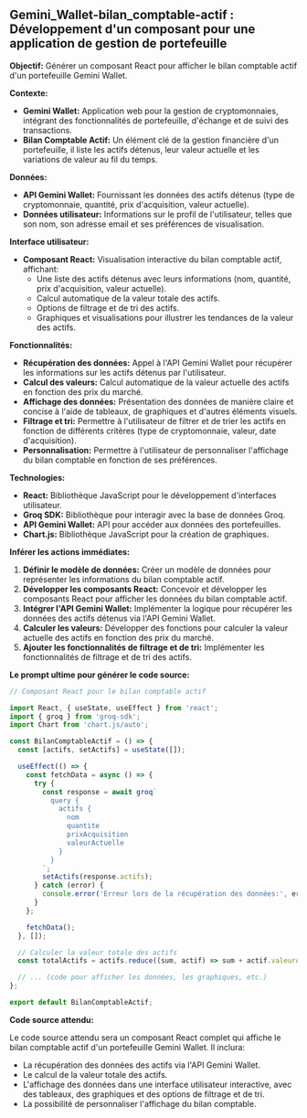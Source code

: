 ##  Gemini_Wallet-bilan_comptable-actif :  Développement d'un composant pour une application de gestion de portefeuille 

**Objectif:** Générer un composant React pour afficher le bilan comptable actif d'un portefeuille Gemini Wallet. 

**Contexte:**

* **Gemini Wallet:** Application web pour la gestion de cryptomonnaies, intégrant des fonctionnalités de portefeuille, d'échange et de suivi des transactions.
* **Bilan Comptable Actif:**  Un élément clé de la gestion financière d'un portefeuille, il liste les actifs détenus, leur valeur actuelle et les variations de valeur au fil du temps.

**Données:**

* **API Gemini Wallet:** Fournissant les données des actifs détenus (type de cryptomonnaie, quantité, prix d'acquisition, valeur actuelle).
* **Données utilisateur:**  Informations sur le profil de l'utilisateur, telles que son nom, son adresse email et ses préférences de visualisation.

**Interface utilisateur:**

* **Composant React:**  Visualisation interactive du bilan comptable actif, affichant:
    *  Une liste des actifs détenus avec leurs informations (nom, quantité, prix d'acquisition, valeur actuelle).
    *  Calcul automatique de la valeur totale des actifs.
    *  Options de filtrage et de tri des actifs.
    *  Graphiques et visualisations pour illustrer les tendances de la valeur des actifs.

**Fonctionnalités:**

* **Récupération des données:**  Appel à l'API Gemini Wallet pour récupérer les informations sur les actifs détenus par l'utilisateur.
* **Calcul des valeurs:**  Calcul automatique de la valeur actuelle des actifs en fonction des prix du marché.
* **Affichage des données:**  Présentation des données de manière claire et concise à l'aide de tableaux, de graphiques et d'autres éléments visuels.
* **Filtrage et tri:**  Permettre à l'utilisateur de filtrer et de trier les actifs en fonction de différents critères (type de cryptomonnaie, valeur, date d'acquisition).
* **Personnalisation:**  Permettre à l'utilisateur de personnaliser l'affichage du bilan comptable en fonction de ses préférences.

**Technologies:**

* **React:**  Bibliothèque JavaScript pour le développement d'interfaces utilisateur.
* **Groq SDK:**  Bibliothèque pour interagir avec la base de données Groq.
* **API Gemini Wallet:**  API pour accéder aux données des portefeuilles.
* **Chart.js:**  Bibliothèque JavaScript pour la création de graphiques.

**Inférer les actions immédiates:**

1. **Définir le modèle de données:**  Créer un modèle de données pour représenter les informations du bilan comptable actif.
2. **Développer les composants React:**  Concevoir et développer les composants React pour afficher les données du bilan comptable actif.
3. **Intégrer l'API Gemini Wallet:**  Implémenter la logique pour récupérer les données des actifs détenus via l'API Gemini Wallet.
4. **Calculer les valeurs:**  Développer des fonctions pour calculer la valeur actuelle des actifs en fonction des prix du marché.
5. **Ajouter les fonctionnalités de filtrage et de tri:**  Implémenter les fonctionnalités de filtrage et de tri des actifs.


**Le prompt ultime pour générer le code source:**

```javascript
// Composant React pour le bilan comptable actif

import React, { useState, useEffect } from 'react';
import { groq } from 'groq-sdk';
import Chart from 'chart.js/auto';

const BilanComptableActif = () => {
  const [actifs, setActifs] = useState([]);

  useEffect(() => {
    const fetchData = async () => {
      try {
        const response = await groq`
          query {
            actifs {
              nom
              quantite
              prixAcquisition
              valeurActuelle
            }
          }
        `;
        setActifs(response.actifs);
      } catch (error) {
        console.error('Erreur lors de la récupération des données:', error);
      }
    };

    fetchData();
  }, []);

  // Calculer la valeur totale des actifs
  const totalActifs = actifs.reduce((sum, actif) => sum + actif.valeurActuelle, 0);

  // ... (code pour afficher les données, les graphiques, etc.)
};

export default BilanComptableActif;
```

**Code source attendu:**


Le code source attendu sera un composant React complet qui affiche le bilan comptable actif d'un portefeuille Gemini Wallet. Il inclura:

* La récupération des données des actifs via l'API Gemini Wallet.
* Le calcul de la valeur totale des actifs.
* L'affichage des données dans une interface utilisateur interactive, avec des tableaux, des graphiques et des options de filtrage et de tri.
* La possibilité de personnaliser l'affichage du bilan comptable.



